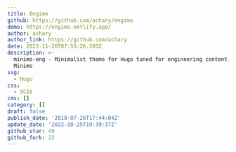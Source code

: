 ```yaml
---
title: Engimo
github: https://github.com/achary/engimo
demo: https://engimo.netlify.app/
author: achary
author_link: https://github.com/achary
date: 2023-11-26T07:53:26.593Z
description: >-
  minimo-eng - Minimalist theme for Hugo tuned for engineering content, based on
  Minimo
ssg:
  - Hugo
css:
  - SCSS
cms: []
category: []
draft: false
publish_date: '2018-07-26T17:44:04Z'
update_date: '2022-10-25T19:39:37Z'
github_star: 49
github_fork: 22
---
```

